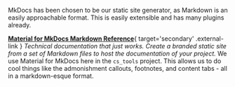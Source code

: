 
MkDocs has been chosen to be our static site generator, as Markdown is an easily approachable format. This is easily extensible and has many plugins already.

[__Material for MkDocs Markdown Reference__][material-mkdoc]{ target='secondary' .external-link }
*Technical documentation that just works. Create a branded static site from a set of Markdown files to host the documentation of your project.* We use Material for MkDocs here in the `cs_tools` project. This allows us to do cool things like the admonishment callouts, footnotes, and content tabs - all in a markdown-esque format.


[material-mkdoc]: https://squidfunk.github.io/mkdocs-material/reference/abbreviations/
